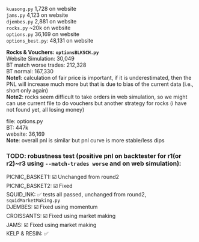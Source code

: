 `kuasong.py` 1,728 on website\
`jams.py` 4,123 on website\
`djembes.py` 2,881 on website\
`rocks.py` ~20k on website\
`options.py` 36,169 on website\
`options_best.py`: 48,131 on website



**Rocks & Vouchers: `optionsBLKSCH.py`**\
Website Simulation: 30,049\
BT match worse trades: 212,328\
BT normal: 167,330\
**Note1**: calculation of fair price is important, if it is underestimated, then the PNL will increase much more but that is due to bias of the current data (i.e., short only again)\
**Note2**: rocks seem difficult to take orders in web simulation, so we might can use current file to do vouchers but another strategy for rocks (i have not found yet, all losing money)

file: options.py\
BT: 447k\
website: 36,169\
**Note**: overall pnl is similar but pnl curve is more stable/less dips

### TODO: robustness test (positive pnl on backtester for r1(or r2)~r3 using `--match-trades worse` and on web simulation):

PICNIC_BASKET1: ☑️ Unchanged from round2 \
PICNIC_BASKET2: ☑️ Fixed \
SQUID_INK: ✅ tests all passed, unchanged from round2, `squidMarketMaking.py` \
DJEMBES: ☑️ Fixed using momentum \
CROISSANTS: ☑️ Fixed using market making \
JAMS: ☑️ Fixed using market making \
KELP & RESIN: ✅
